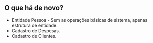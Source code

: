 ## O que há de novo?

* Entidade Pessoa - Sem as operações básicas de sistema, apenas estrutura de entidade.
* Cadastro de Despesas.
* Cadastro de Clientes.